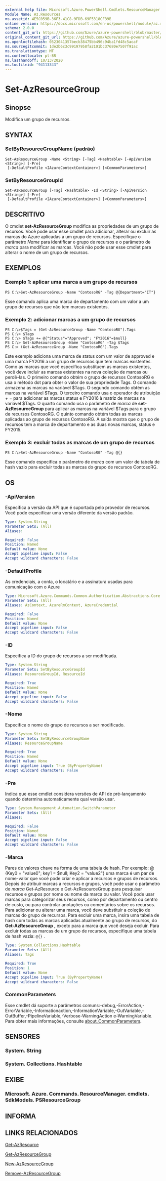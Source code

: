 ```yaml
---
external help file: Microsoft.Azure.PowerShell.Cmdlets.ResourceManager.dll-Help.xml
Module Name: Az.Resources
ms.assetid: 4E5C059B-36F3-41C8-9FDB-69F5318CF39B
online version: https://docs.microsoft.com/en-us/powershell/module/az.resources/set-azresourcegroup
schema: 2.0.0
content_git_url: https://github.com/Azure/azure-powershell/blob/master/src/Resources/Resources/help/Set-AzResourceGroup.md
original_content_git_url: https://github.com/Azure/azure-powershell/blob/master/src/Resources/Resources/help/Set-AzResourceGroup.md
ms.openlocfilehash: 0523041357becb38475bb496c94ba1fd48c5acaf
ms.sourcegitcommit: 1de2b6c3c99197958fa2101bc37680e7507f91ac
ms.translationtype: MT
ms.contentlocale: pt-BR
ms.lasthandoff: 10/13/2020
ms.locfileid: "94113343"
---
```

# Set-AzResourceGroup

## Sinopse
Modifica um grupo de recursos.

## SYNTAX

### SetByResourceGroupName (padrão)
```
Set-AzResourceGroup -Name <String> [-Tag] <Hashtable> [-ApiVersion <String>] [-Pre]
 [-DefaultProfile <IAzureContextContainer>] [<CommonParameters>]
```

### SetByResourceGroupId
```
Set-AzResourceGroup [-Tag] <Hashtable> -Id <String> [-ApiVersion <String>] [-Pre]
 [-DefaultProfile <IAzureContextContainer>] [<CommonParameters>]
```

## DESCRITIVO
O cmdlet **set-AzResourceGroup** modifica as propriedades de um grupo de recursos.
Você pode usar esse cmdlet para adicionar, alterar ou excluir as marcas do Azure aplicadas a um grupo de recursos.
Especifique o parâmetro *Name* para identificar o grupo de recursos e o parâmetro de *marca* para modificar as marcas.
Você não pode usar esse cmdlet para alterar o nome de um grupo de recursos.

## EXEMPLOS

### Exemplo 1: aplicar uma marca a um grupo de recursos
```
PS C:\>Set-AzResourceGroup -Name "ContosoRG" -Tag @{Department="IT"}
```

Esse comando aplica uma marca de departamento com um valor a um grupo de recursos que não tem marcas existentes.

### Exemplo 2: adicionar marcas a um grupo de recursos
```
PS C:\>$Tags = (Get-AzResourceGroup -Name "ContosoRG").Tags
PS C:\> $Tags
PS C:\> $Tags += @{"Status"="Approved"; "FY2016"=$null}
PS C:\> Set-AzResourceGroup -Name "ContosoRG" -Tag $Tags
PS C:> (Get-AzResourceGroup -Name "ContosoRG").Tags
```

Este exemplo adiciona uma marca de status com um valor de approved e uma marca FY2016 a um grupo de recursos que tem marcas existentes. Como as marcas que você especifica substituem as marcas existentes, você deve incluir as marcas existentes na nova coleção de marcas ou perdê-las.
O primeiro comando obtém o grupo de recursos ContosoRG e usa o método dot para obter o valor de sua propriedade Tags. O comando armazena as marcas na variável $Tags.
O segundo comando obtém as marcas na variável $Tags.
O terceiro comando usa o operador de atribuição + = para adicionar as marcas status e FY2016 à matriz de marcas na variável $Tags.
O quarto comando usa o parâmetro de *marca* de **set-AzResourceGroup** para aplicar as marcas na variável $Tags para o grupo de recursos ContosoRG.
O quinto comando obtém todas as marcas aplicadas ao grupo de recursos ContosoRG. A saída mostra que o grupo de recursos tem a marca de departamento e as duas novas marcas, status e FY2015.

### Exemplo 3: excluir todas as marcas de um grupo de recursos
```
PS C:\>Set-AzResourceGroup -Name "ContosoRG" -Tag @{}
```

Esse comando especifica o parâmetro de *marca* com um valor de tabela de hash vazio para excluir todas as marcas do grupo de recursos ContosoRG.

## OS

### -ApiVersion
Especifica a versão da API que é suportada pelo provedor de recursos.
Você pode especificar uma versão diferente da versão padrão.

```yaml
Type: System.String
Parameter Sets: (All)
Aliases:

Required: False
Position: Named
Default value: None
Accept pipeline input: False
Accept wildcard characters: False
```

### -DefaultProfile
As credenciais, a conta, o locatário e a assinatura usadas para comunicação com o Azure

```yaml
Type: Microsoft.Azure.Commands.Common.Authentication.Abstractions.Core.IAzureContextContainer
Parameter Sets: (All)
Aliases: AzContext, AzureRmContext, AzureCredential

Required: False
Position: Named
Default value: None
Accept pipeline input: False
Accept wildcard characters: False
```

### -ID
Especifica a ID do grupo de recursos a ser modificada.

```yaml
Type: System.String
Parameter Sets: SetByResourceGroupId
Aliases: ResourceGroupId, ResourceId

Required: True
Position: Named
Default value: None
Accept pipeline input: False
Accept wildcard characters: False
```

### -Nome
Especifica o nome do grupo de recursos a ser modificado.

```yaml
Type: System.String
Parameter Sets: SetByResourceGroupName
Aliases: ResourceGroupName

Required: True
Position: Named
Default value: None
Accept pipeline input: True (ByPropertyName)
Accept wildcard characters: False
```

### -Pre
Indica que esse cmdlet considera versões de API de pré-lançamento quando determina automaticamente qual versão usar.

```yaml
Type: System.Management.Automation.SwitchParameter
Parameter Sets: (All)
Aliases:

Required: False
Position: Named
Default value: None
Accept pipeline input: False
Accept wildcard characters: False
```

### -Marca
Pares de valores chave na forma de uma tabela de hash. Por exemplo: @ {Key0 = "value0"; key1 = $null; Key2 = "value2"} uma marca é um par de nome-valor que você pode criar e aplicar a recursos e grupos de recursos. Depois de atribuir marcas a recursos e grupos, você pode usar o parâmetro de *marca* Get-AzResource e Get-AzResourceGroup para pesquisar recursos e grupos por nome ou nome da marca ou valor. Você pode usar marcas para categorizar seus recursos, como por departamento ou centro de custo, ou para controlar anotações ou comentários sobre os recursos.
Para adicionar ou alterar uma marca, você deve substituir a coleção de marcas do grupo de recursos. Para excluir uma marca, insira uma tabela de hash com todas as marcas aplicadas atualmente ao grupo de recursos, do **Get-AzResourceGroup** , exceto para a marca que você deseja excluir. Para excluir todas as marcas de um grupo de recursos, especifique uma tabela de hash vazia: `@{}` .

```yaml
Type: System.Collections.Hashtable
Parameter Sets: (All)
Aliases: Tags

Required: True
Position: 1
Default value: None
Accept pipeline input: True (ByPropertyName)
Accept wildcard characters: False
```

### CommonParameters
Esse cmdlet dá suporte a parâmetros comuns:-debug,-ErrorAction,-ErrorVariable,-Informationaction,-InformationVariable,-OutVariable,-OutBuffer,-PipelineVariable,-Verbose-WarningAction e-WarningVariable. Para obter mais informações, consulte [about_CommonParameters](http://go.microsoft.com/fwlink/?LinkID=113216).

## SENSORES

### System. String

### System. Collections. Hashtable

## EXIBE

### Microsoft. Azure. Commands. ResourceManager. cmdlets. SdkModels. PSResourceGroup

## INFORMA

## LINKS RELACIONADOS

[Get-AzResource](./Get-AzResource.md)

[Get-AzResourceGroup](./Get-AzResourceGroup.md)

[New-AzResourceGroup](./New-AzResourceGroup.md)

[Remove-AzResourceGroup](./Remove-AzResourceGroup.md)
